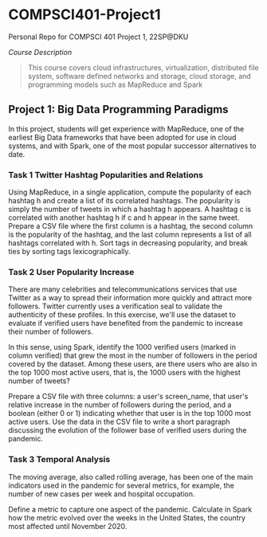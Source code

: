 # COMPSCI401-Project1

Personal Repo for COMPSCI 401 Project 1, 22SP@DKU

*Course Description*

> This course covers cloud infrastructures, virtualization, distributed file system, software defined networks and storage, cloud storage, and programming models such as MapReduce and Spark

## Project 1: Big Data Programming Paradigms

In this project, students will get experience with MapReduce, one of the earliest Big Data frameworks that have been adopted for use in cloud systems, and with Spark, one of the most popular successor alternatives to date.

### Task 1 Twitter Hashtag Popularities and Relations

Using MapReduce, in a single application, compute the popularity of each hashtag h and create a list of its correlated hashtags. The popularity is simply the number of tweets in which a hashtag h appears. A hashtag c is correlated with another hashtag h if c and h appear in the same tweet. Prepare a CSV file where the first column is a hashtag, the second column is the popularity of the hashtag, and the last column represents a list of all hashtags correlated with h. Sort tags in decreasing popularity, and break ties by sorting tags lexicographically.

### Task 2 User Popularity Increase

There are many celebrities and telecommunications services that use Twitter as a way to spread their information more quickly and attract more followers. Twitter currently uses a verification seal to validate the authenticity of these profiles. In this exercise, we'll use the dataset to evaluate if verified users have benefited from the pandemic to increase their number of followers.

In this sense, using Spark, identify the 1000 verified users (marked in column verified) that grew the most in the number of followers in the period covered by the dataset. Among these users, are there users who are also in the top 1000 most active users, that is, the 1000 users with the highest number of tweets?

Prepare a CSV file with three columns: a user's screen_name, that user's relative increase in the number of followers during the period, and a boolean (either 0 or 1) indicating whether that user is in the top 1000 most active users. Use the data in the CSV file to write a short paragraph discussing the evolution of the follower base of verified users during the pandemic.

### Task 3 Temporal Analysis

The moving average, also called rolling average, has been one of the main indicators used in the pandemic for several metrics, for example, the number of new cases per week and hospital occupation.

Define a metric to capture one aspect of the pandemic. Calculate in Spark how the metric evolved over the weeks in the United States, the country most affected until November 2020.
